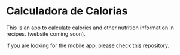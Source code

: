 # Calculadora de Calorias

This is an app to calculate calories and other nutrition information in recipes.
(website coming soon).

if you are looking for the mobile app, please check [this](website) repository.
